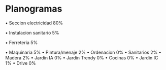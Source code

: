 # Planogramas

•	Seccion electricidad 80%

•	Instalacion sanitario 5%

•	Ferreteria 5%

•	Maquinaria 5%
•	Pintura/menaje 2%
•	Ordenacion 0%
•	Sanitarios 2%
•	Madera 2%
•	Jardin IA 0%
•	Jardin Trendy 0%
•	Cocinas 0%
•	Jardin IC 1%
•	Drive 0%
